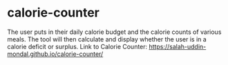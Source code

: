 # calorie-counter
The user puts in their daily calorie budget and the calorie counts of various meals. The tool will then calculate and display whether the user is in a calorie deficit or surplus.
Link to Calorie Counter: https://salah-uddin-mondal.github.io/calorie-counter/
